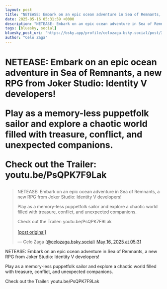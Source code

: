 ```yaml
---
layout: post
title: "NETEASE: Embark on an epic ocean adventure in Sea of Remnants, a new RPG from Joker Studio: Identity V developers!   Play as a memory-less puppetfolk sailor and explore a chaotic world filled with treasure, conflict, and unexpected companions.  Check out the Trailer: youtu.be/PsQPK7F9Lak"
date: 2025-05-16 05:31:59 +0000
description: "NETEASE: Embark on an epic ocean adventure in Sea of Remnants, a new RPG from Joker Studio: Identity V developers!   Play as a memory-less puppetfolk sa..."
tags: [bluesky, social]
bluesky_post_uri: "https://bsky.app/profile/celozaga.bsky.social/post/3lpbcgoiupk2t"
author: "Celo Zaga"
---
```


<h1 class="bluesky-post-title">NETEASE: Embark on an epic ocean adventure in Sea of Remnants, a new RPG from Joker Studio: Identity V developers! 

Play as a memory-less puppetfolk sailor and explore a chaotic world filled with treasure, conflict, and unexpected companions.

Check out the Trailer: youtu.be/PsQPK7F9Lak</h1>


<blockquote class="bluesky-embed" data-bluesky-uri="at://did:plc:lmh6rennptq77inaztnovw4b/app.bsky.feed.post/3lpbcgoiupk2t" data-bluesky-embed-color-mode="system">
<p lang="">NETEASE: Embark on an epic ocean adventure in Sea of Remnants, a new RPG from Joker Studio: Identity V developers! 

Play as a memory-less puppetfolk sailor and explore a chaotic world filled with treasure, conflict, and unexpected companions.

Check out the Trailer: youtu.be/PsQPK7F9Lak<br><br><a href="https://bsky.app/profile/celozaga.bsky.social/post/3lpbcgoiupk2t">[post original]</a></p>
&mdash; Celo Zaga (<a href="https://bsky.app/profile/did:plc:lmh6rennptq77inaztnovw4b">@celozaga.bsky.social</a>) <a href="https://bsky.app/profile/celozaga.bsky.social/post/3lpbcgoiupk2t">May 16, 2025 at 05:31</a>
</blockquote>
<script async src="https://embed.bsky.app/static/embed.js" charset="utf-8"></script>


<p class="bluesky-post-description">NETEASE: Embark on an epic ocean adventure in Sea of Remnants, a new RPG from Joker Studio: Identity V developers! 

Play as a memory-less puppetfolk sailor and explore a chaotic world filled with treasure, conflict, and unexpected companions.

Check out the Trailer: youtu.be/PsQPK7F9Lak</p>
